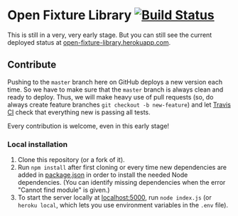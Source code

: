 # Open Fixture Library [![Build Status](https://travis-ci.org/FloEdelmann/open-fixture-library.svg?branch=master)](https://travis-ci.org/FloEdelmann/open-fixture-library)

This is still in a very, very early stage. But you can still see the current deployed status at [open-fixture-library.herokuapp.com](https://open-fixture-library.herokuapp.com/).

## Contribute

Pushing to the `master` branch here on GitHub deploys a new version each time. So we have to make sure that the `master` branch is always clean and ready to deploy. Thus, we will make heavy use of pull requests (so, do always create feature branches `git checkout -b new-feature`) and let [Travis CI](https://travis-ci.org/FloEdelmann/open-fixture-library) check that everything new is passing all tests.

Every contribution is welcome, even in this early stage!

### Local installation

1. Clone this repository (or a fork of it).
2. Run `npm install` after first cloning or every time new dependencies are added in [package.json](package.json) in order to install the needed Node dependencies. (You can identify missing dependencies when the error "Cannot find module" is given.)
3. To start the server locally at [localhost:5000](http://localhost:5000/), run `node index.js` (or `heroku local`, which lets you use environment variables in the `.env` file).
